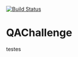 [![Build Status](https://www.travis-ci.com/deyvisrf/QAChallenge.svg?token=1Q1hGeQHjioqBzsnGoqA&branch=master)](https://www.travis-ci.com/deyvisrf/QAChallenge)
# QAChallenge


testes